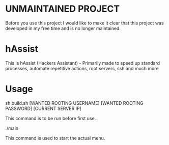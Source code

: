 # UNMAINTAINED PROJECT
Before you use this project I would like to make it clear that this project was developed in my free time and is no longer maintained. 
# hAssist
This is hAssist (Hackers Assistant) - Primarily made to speed up standard processes, automate repetitive actions, root servers, ssh and much more
# Usage
sh build.sh [WANTED ROOTING USERNAME] [WANTED ROOTING PASSWORD] [CURRENT SERVER IP]

This command is to be run before first use. 

./main

This command is used to start the actual menu. 
